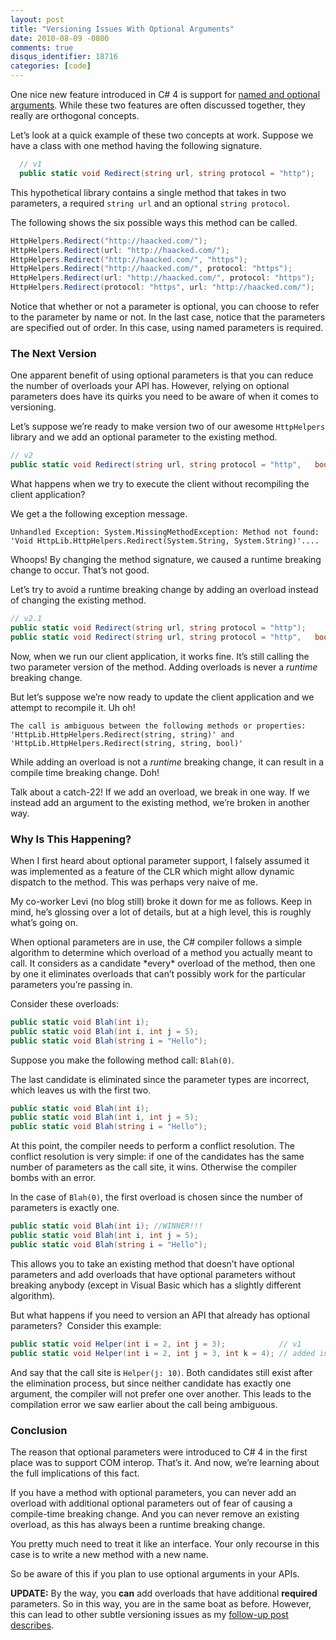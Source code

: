 ```yaml
---
layout: post
title: "Versioning Issues With Optional Arguments"
date: 2010-08-09 -0800
comments: true
disqus_identifier: 18716
categories: [code]
---
```

One nice new feature introduced in C\# 4 is support for [named and
optional
arguments](http://msdn.microsoft.com/en-us/library/dd264739.aspx "Named and Optional Arguments (MSDN)").
While these two features are often discussed together, they really are
orthogonal concepts.

Let’s look at a quick example of these two concepts at work. Suppose we
have a class with one method having the following signature.

```csharp
  // v1
  public static void Redirect(string url, string protocol = "http");
```

This hypothetical library contains a single method that takes in two
parameters, a required `string url` and an optional `string protocol`.

The following shows the six possible ways this method can be called.

```csharp
HttpHelpers.Redirect("http://haacked.com/");
HttpHelpers.Redirect(url: "http://haacked.com/");
HttpHelpers.Redirect("http://haacked.com/", "https");
HttpHelpers.Redirect("http://haacked.com/", protocol: "https");
HttpHelpers.Redirect(url: "http://haacked.com/", protocol: "https");
HttpHelpers.Redirect(protocol: "https", url: "http://haacked.com/");
```

Notice that whether or not a parameter is optional, you can choose to
refer to the parameter by name or not. In the last case, notice that the
parameters are specified out of order. In this case, using named
parameters is required.

### The Next Version

One apparent benefit of using optional parameters is that you can reduce
the number of overloads your API has. However, relying on optional
parameters does have its quirks you need to be aware of when it comes to
versioning.

Let’s suppose we’re ready to make version two of our awesome
`HttpHelpers` library and we add an optional parameter to the existing
method.

```csharp
// v2
public static void Redirect(string url, string protocol = "http",   bool permanent = false);
```

What happens when we try to execute the client without recompiling the
client application?

We get a the following exception message.

    Unhandled Exception: System.MissingMethodException: Method not found: 'Void HttpLib.HttpHelpers.Redirect(System.String, System.String)'....

Whoops! By changing the method signature, we caused a runtime breaking
change to occur. That’s not good.

Let’s try to avoid a runtime breaking change by adding an overload
instead of changing the existing method.

```csharp
// v2.1
public static void Redirect(string url, string protocol = "http");
public static void Redirect(string url, string protocol = "http",   bool permanent = false);
```

Now, when we run our client application, it works fine. It’s still
calling the two parameter version of the method. Adding overloads is
never a *runtime* breaking change.

But let’s suppose we’re now ready to update the client application and
we attempt to recompile it. Uh oh!

    The call is ambiguous between the following methods or properties: 'HttpLib.HttpHelpers.Redirect(string, string)' and 'HttpLib.HttpHelpers.Redirect(string, string, bool)'

While adding an overload is not a *runtime* breaking change, it can
result in a compile time breaking change. Doh!

Talk about a catch-22! If we add an overload, we break in one way. If we
instead add an argument to the existing method, we’re broken in another
way.

### Why Is This Happening?

When I first heard about optional parameter support, I falsely assumed
it was implemented as a feature of the CLR which might allow dynamic
dispatch to the method. This was perhaps very naive of me.

My co-worker Levi (no blog still) broke it down for me as follows. Keep
in mind, he’s glossing over a lot of details, but at a high level, this
is roughly what’s going on.

When optional parameters are in use, the C\# compiler follows a simple
algorithm to determine which overload of a method you actually meant to
call. It considers as a candidate \*every\* overload of the method, then
one by one it eliminates overloads that can’t possibly work for the
particular parameters you’re passing in.

Consider these overloads:

```csharp
public static void Blah(int i);
public static void Blah(int i, int j = 5);
public static void Blah(string i = "Hello"); 
```

Suppose you make the following method call: `Blah(0)`.

The last candidate is eliminated since the parameter types are
incorrect, which leaves us with the first two.

```csharp
public static void Blah(int i);
public static void Blah(int i, int j = 5);
public static void Blah(string i = "Hello"); 
```

At this point, the compiler needs to perform a conflict resolution. The
conflict resolution is very simple: if one of the candidates has the
same number of parameters as the call site, it wins. Otherwise the
compiler bombs with an error.

In the case of `Blah(0)`, the first overload is chosen since the number
of parameters is exactly one.

```csharp
public static void Blah(int i); //WINNER!!!
public static void Blah(int i, int j = 5);
public static void Blah(string i = "Hello"); 
```

This allows you to take an existing method that doesn’t have optional
parameters and add overloads that have optional parameters without
breaking anybody (except in Visual Basic which has a slightly different
algorithm).

But what happens if you need to version an API that already has optional
parameters?  Consider this example:

```csharp
public static void Helper(int i = 2, int j = 3);            // v1
public static void Helper(int i = 2, int j = 3, int k = 4); // added in v2
```

And say that the call site is `Helper(j: 10)`. Both candidates still
exist after the elimination process, but since neither candidate has
exactly one argument, the compiler will not prefer one over another.
This leads to the compilation error we saw earlier about the call being
ambiguous.

### Conclusion

The reason that optional parameters were introduced to C\# 4 in the
first place was to support COM interop. That’s it. And now, we’re
learning about the full implications of this fact.

If you have a method with optional parameters, you can never add an
overload with additional optional parameters out of fear of causing a
compile-time breaking change. And you can never remove an existing
overload, as this has always been a runtime breaking change.

You pretty much need to treat it like an interface. Your only recourse
in this case is to write a new method with a new name.

So be aware of this if you plan to use optional arguments in your APIs.

**UPDATE:** By the way, you **can** add overloads that have additional
**required** parameters. So in this way, you are in the same boat as
before. However, this can lead to other subtle versioning issues as my
[follow-up post
describes](http://haacked.com/archive/2010/08/12/more-optional-versioning-fun.aspx "More versioning fun with optional arguments").

